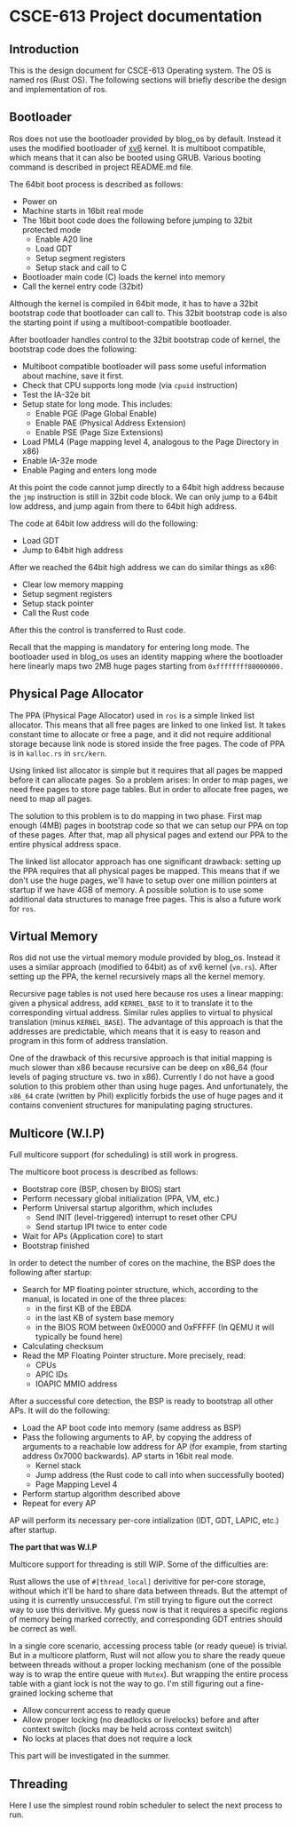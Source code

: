 # CSCE-613 Project documentation

## Introduction
This is the design document for CSCE-613 Operating system. The OS is named ros
(Rust OS). The following sections will briefly describe the design and implementation
of ros.

## Bootloader
Ros does not use the bootloader provided by blog_os by default. Instead it uses the
modified bootloader of [xv6](https://github.com/mit-pdos/xv6-public) kernel. It 
is multiboot compatible, which means that it can also be booted using GRUB. Various
booting command is described in project README.md file.

The 64bit boot process is described as follows:
* Power on
* Machine starts in 16bit real mode
* The 16bit boot code does the following before jumping to 32bit protected mode
    * Enable A20 line
    * Load GDT
    * Setup segment registers
    * Setup stack and call to C
* Bootloader main code (C) loads the kernel into memory
* Call the kernel entry code (32bit)

Although the kernel is compiled in 64bit mode, it has to have a 32bit bootstrap
code that bootloader can call to. This 32bit bootstrap code is also the starting point
if using a multiboot-compatible bootloader.

After bootloader handles control to the 32bit bootstrap code of kernel,
the bootstrap code does the following:
* Multiboot compatible bootloader will pass some useful information about machine,
save it first.
* Check that CPU supports long mode (via `cpuid` instruction)
* Test the IA-32e bit
* Setup state for long mode. This includes:
    * Enable PGE (Page Global Enable)
    * Enable PAE (Physical Address Extension)
    * Enable PSE (Page Size Extensions)
* Load PML4 (Page mapping level 4, analogous to the Page Directory in x86)
* Enable IA-32e mode
* Enable Paging and enters long mode

At this point the code cannot jump directly to a 64bit high address because the `jmp`
instruction is still in 32bit code block. We can only jump to a 64bit low address,
and jump again from there to 64bit high address.

The code at 64bit low address will do the following:
* Load GDT
* Jump to 64bit high address

After we reached the 64bit high address we can do similar things as x86:
* Clear low memory mapping
* Setup segment registers
* Setup stack pointer
* Call the Rust code

After this the control is transferred to Rust code.

Recall that the mapping is mandatory for entering long mode. The bootloader used in
blog_os uses an identity mapping where the bootloader here linearly maps 
two 2MB huge pages starting from ```0xffffffff80000000.```

## Physical Page Allocator
The PPA (Physical Page Allocator) used in `ros` is a simple linked list allocator.
This means that all free pages are linked to one linked list. It takes constant time
to allocate or free a page, and it did not require additional storage because link
node is stored inside the free pages. The code of PPA is in `kalloc.rs` in `src/kern`.

Using linked list allocator is simple but it requires that
all pages be mapped before it can allocate pages. So a problem arises: In order to
map pages, we need free pages to store page tables. But in order to allocate free
pages, we need to map all pages.

The solution to this problem is to do mapping in two phase. First map enough (4MB) 
pages in bootstrap code so that we can setup our PPA on top of these pages.
After that, map all physical pages and extend our PPA to the entire physical address
space.

The linked list allocator approach has one significant drawback: setting up the PPA
requires that all physical pages be mapped. This means that if we don't use the huge
pages, we'll have to setup over one million pointers at startup if we have 4GB of 
memory. A possible solution is to use some additional data structures to manage free
pages. This is also a future work for `ros`.

## Virtual Memory
Ros did not use the virtual memory module provided by blog_os. Instead it 
uses a similar approach (modified to 64bit) as of xv6 kernel (`vm.rs`). After setting up the PPA, 
the kernel recursively maps all the kernel memory. 

Recursive page tables is not used
here because ros uses a linear mapping: given a physical address, add `KERNEL_BASE` to
it to translate it to the corresponding virtual address. Similar rules applies to
virtual to physical translation (minus `KERNEL_BASE`). The advantage of this approach
is that the addresses are predictable, which means that it is easy to reason and program
in this form of address translation.

One of the drawback of this recursive approach is that initial mapping is much slower than
x86 because recursive can be deep on x86_64 (four levels of paging structure vs.
two in x86). Currently I do not have a good solution to this problem other than using
huge pages. And unfortunately, the `x86_64` crate (written by Phil) explicitly forbids
the use of huge pages and it contains convenient structures for manipulating paging
structures.

## Multicore (W.I.P)
Full multicore support (for scheduling) is still work in progress. 

The multicore boot process is described as follows:
* Bootstrap core (BSP, chosen by BIOS) start
* Perform necessary global initialization (PPA, VM, etc.)
* Perform Universal startup algorithm, which includes
    * Send INIT (level-triggered) interrupt to reset other CPU
    * Send startup IPI twice to enter code
* Wait for APs (Application core) to start
* Bootstrap finished

In order to detect the number of cores on the machine, the BSP does the following after startup:
* Search for MP floating pointer structure, which, according to the manual, 
is located in one of the three places:
    * in the first KB of the EBDA
    * in the last KB of system base memory
    * in the BIOS ROM between 0xE0000 and 0xFFFFF (In QEMU it will typically be found here)
* Calculating checksum
* Read the MP Floating Pointer structure. More precisely, read:
    * CPUs
    * APIC IDs
    * IOAPIC MMIO address
    
After a successful core detection, the BSP is ready to bootstrap all other APs. It will do the following:
* Load the AP boot code into memory (same address as BSP)
* Pass the following arguments to AP, by copying the address of arguments to a reachable low address
for AP (for example, from starting address 0x7000 backwards). AP starts in 16bit real mode.
    * Kernel stack
    * Jump address (the Rust code to call into when successfully booted)
    * Page Mapping Level 4
* Perform startup algorithm described above
* Repeat for every AP

AP will perform its necessary per-core intialization (IDT, GDT, LAPIC, etc.) after startup.

**The part that was W.I.P**

Multicore support for threading is still WIP. Some of the difficulties are:

Rust allows the use of `#[thread_local]` derivitive for per-core storage, without which
it'll be hard to share data between threads. But the attempt of using it is currently
unsuccessful. I'm still trying to figure out the correct way to use this derivitive. My guess now is that it
requires a specific regions of memory being marked correctly, and corresponding GDT entries should
be correct as well.

In a single core scenario, accessing process table (or ready queue) is trivial. But in a multicore
platform, Rust will not allow you to share the ready queue between threads without a
proper locking mechanism (one of the possible way is to wrap the entire queue with `Mutex`). 
But wrapping the entire process table
with a giant lock is not the way to go. I'm still figuring out a fine-grained locking scheme that
* Allow concurrent access to ready queue 
* Allow proper locking (no deadlocks or livelocks) before and after context switch (locks may
be held across context switch)
* No locks at places that does not require a lock

This part will be investigated in the summer.

## Threading
Here I use the simplest round robin scheduler to select
the next process to run.
